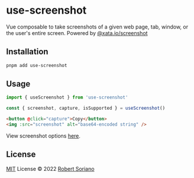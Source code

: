 # use-screenshot

Vue composable to take screenshots of a given web page, tab, window, or the user's entire screen. Powered by [@xata.io/screenshot](https://github.com/xataio/screenshot)

## Installation

```bash
pnpm add use-screenshot
```

## Usage

```ts
import { useScreenshot } from 'use-screenshot'

const { screenshot, capture, isSupported } = useScreenshot()
```

```html
<button @click="capture">Copy</button>
<img :src="screenshot" alt="base64-encoded string" />
```

View screenshot options [here](https://github.com/xataio/screenshot#options).

## License

[MIT](./LICENSE) License © 2022 [Robert Soriano](https://github.com/wobsoriano)
